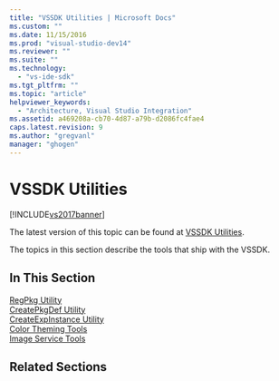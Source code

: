```yaml
---
title: "VSSDK Utilities | Microsoft Docs"
ms.custom: ""
ms.date: 11/15/2016
ms.prod: "visual-studio-dev14"
ms.reviewer: ""
ms.suite: ""
ms.technology: 
  - "vs-ide-sdk"
ms.tgt_pltfrm: ""
ms.topic: "article"
helpviewer_keywords: 
  - "Architecture, Visual Studio Integration"
ms.assetid: a469208a-cb70-4d87-a79b-d2086fc4fae4
caps.latest.revision: 9
ms.author: "gregvanl"
manager: "ghogen"
---
```

# VSSDK Utilities
[!INCLUDE[vs2017banner](../../includes/vs2017banner.md)]

The latest version of this topic can be found at [VSSDK Utilities](https://docs.microsoft.com/visualstudio/extensibility/internals/vssdk-utilities).  
  
The topics in this section describe the tools that ship with the VSSDK.  
  
## In This Section  
 [RegPkg Utility](../../extensibility/internals/regpkg-utility.md)  
  [CreatePkgDef Utility](../../extensibility/internals/createpkgdef-utility.md)  
  [CreateExpInstance Utility](../../extensibility/internals/createexpinstance-utility.md)  
  [Color Theming Tools](../../extensibility/internals/color-theming-tools.md)  
  [Image Service Tools](../../extensibility/internals/image-service-tools.md)  
  
## Related Sections

